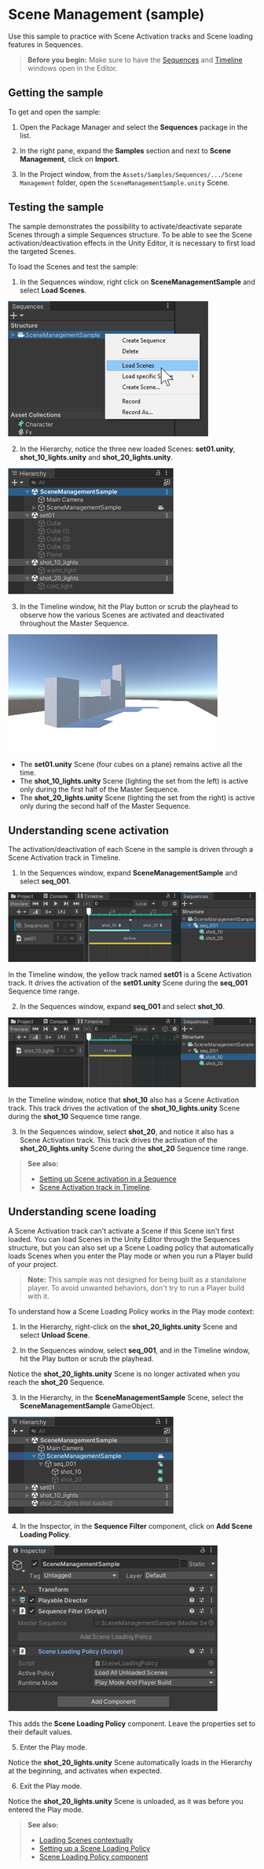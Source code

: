 # Scene Management (sample)

Use this sample to practice with Scene Activation tracks and Scene loading features in Sequences.

>**Before you begin:** Make sure to have the [Sequences](sequences-window.md) and [Timeline](timeline-window.md) windows open in the Editor.


## Getting the sample

To get and open the sample:

1. Open the Package Manager and select the **Sequences** package in the list.

2. In the right pane, expand the **Samples** section and next to **Scene Management**, click on **Import**.

3. In the Project window, from the `Assets/Samples/Sequences/.../Scene Management` folder, open the `SceneManagementSample.unity` Scene.


## Testing the sample

The sample demonstrates the possibility to activate/deactivate separate Scenes through a simple Sequences structure. To be able to see the Scene activation/deactivation effects in the Unity Editor, it is necessary to first load the targeted Scenes.

To load the Scenes and test the sample:

1. In the Sequences window, right click on **SceneManagementSample** and select **Load Scenes**.

  ![](images/sample-scene-management-load-scenes.png)

2. In the Hierarchy, notice the three new loaded Scenes: **set01.unity**, **shot_10_lights.unity** and **shot_20_lights.unity**.

  ![](images/sample-scene-management-loaded-scenes.png)

3. In the Timeline window, hit the Play button or scrub the playhead to observe how the various Scenes are activated and deactivated throughout the Master Sequence.

  ![](images/sample-scene-management-game-view.png)

  * The **set01.unity** Scene (four cubes on a plane) remains active all the time.
  * The **shot_10_lights.unity** Scene (lighting the set from the left) is active only during the first half of the Master Sequence.
  * The **shot_20_lights.unity** Scene (lighting the set from the right) is active only during the second half of the Master Sequence.


## Understanding scene activation

The activation/deactivation of each Scene in the sample is driven through a Scene Activation track in Timeline.

1. In the Sequences window, expand **SceneManagementSample** and select **seq_001**.

  ![](images/sample-scene-management-scene-activation-track-seq_001.png)

  In the Timeline window, the yellow track named **set01** is a Scene Activation track. It drives the activation of the **set01.unity** Scene during the **seq_001** Sequence time range.

2. In the Sequences window, expand **seq_001** and select **shot_10**.

  ![](images/sample-scene-management-scene-activation-track-shot_10.png)

  In the Timeline window, notice that **shot_10** also has a Scene Activation track. This track drives the activation of the **shot_10_lights.unity** Scene during the **shot_10** Sequence time range.

3. In the Sequences window, select **shot_20**, and notice it also has a Scene Activation track. This track drives the activation of the **shot_20_lights.unity** Scene during the **shot_20** Sequence time range.

>**See also:**
>* [Setting up Scene activation in a Sequence](sequences-window.md#setting-up-scene-activation-in-a-sequence)
>* [Scene Activation track in Timeline](timeline-window.md#scene-activation-track).


## Understanding scene loading

A Scene Activation track can't activate a Scene if this Scene isn't first loaded. You can load Scenes in the Unity Editor through the Sequences structure, but you can also set up a Scene Loading policy that automatically loads Scenes when you enter the Play mode or when you run a Player build of your project.

>**Note:** This sample was not designed for being built as a standalone player. To avoid unwanted behaviors, don't try to run a Player build with it.

To understand how a Scene Loading Policy works in the Play mode context:

1. In the Hierarchy, right-click on the **shot_20_lights.unity** Scene and select **Unload Scene**.

2. In the Sequences window, select **seq_001**, and in the Timeline window, hit the Play button or scrub the playhead.

  Notice the **shot_20_lights.unity** Scene is no longer activated when you reach the **shot_20** Sequence.

3. In the Hierarchy, in the **SceneManagementSample** Scene, select the **SceneManagementSample** GameObject.

  ![](images/sample-scene-management-master-sequence-gameobject.png)

4. In the Inspector, in the **Sequence Filter** component, click on **Add Scene Loading Policy**.

  ![](images/sample-scene-management-scene-loading-policy.png)

  This adds the **Scene Loading Policy** component. Leave the properties set to their default values.

5. Enter the Play mode.

  Notice the **shot_20_lights.unity** Scene automatically loads in the Hierarchy at the beginning, and activates when expected.

6. Exit the Play mode.

  Notice the **shot_20_lights.unity** Scene is unloaded, as it was before you entered the Play mode.

>**See also:**
>* [Loading Scenes contextually](sequences-window.md#loading-scenes-contextually)
>* [Setting up a Scene Loading Policy](sequences-window.md#setting-up-a-scene-loading-policy)
>* [Scene Loading Policy component](ref-components.md#scene-loading-policy)
